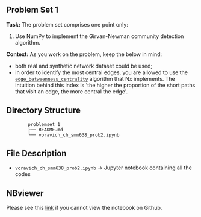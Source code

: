 ## **Problem Set 1**

**Task:** The problem set comprises one point only:

  1.   Use NumPy to implement the Girvan-Newman community detection algorithm.

**Context:** As you work on the problem, keep the below in mind:

- both real and synthetic network dataset could be used;
- in order to identify the most central edges, you are allowed to use the [`edge_betweenness_centrality`](https://networkx.org/documentation/stable/reference/algorithms/generated/networkx.algorithms.centrality.edge_betweenness_centrality.html#networkx.algorithms.centrality.edge_betweenness_centrality) algorithm that Nx implements. The intuition behind this index is 'the higher the proportion of the short paths that visit an edge, the more central the edge'.

## **Directory Structure**

```
        problemset_1
        ├── README.md
        └── voravich_ch_smm638_prob2.ipynb

```

## File Description
-   `voravich_ch_smm638_prob2.ipynb` -> Jupyter notebook containing all the codes

## NBviewer
Please see this [link](https://nbviewer.jupyter.org/github/voravich-ch/cass_ba_problemsets/blob/master/network_analytics/problemset_2/voravich_ch_smm638_prob2.ipynb) if you cannot view the notebook on Github.

